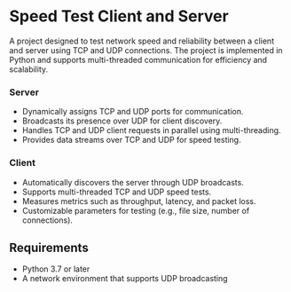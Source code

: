 # Speed Test Client and Server

A project designed to test network speed and reliability between a client and server using TCP and UDP connections. The project is implemented in Python and supports multi-threaded communication for efficiency and scalability.

### Server
- Dynamically assigns TCP and UDP ports for communication.
- Broadcasts its presence over UDP for client discovery.
- Handles TCP and UDP client requests in parallel using multi-threading.
- Provides data streams over TCP and UDP for speed testing.

### Client
- Automatically discovers the server through UDP broadcasts.
- Supports multi-threaded TCP and UDP speed tests.
- Measures metrics such as throughput, latency, and packet loss.
- Customizable parameters for testing (e.g., file size, number of connections).

## Requirements

- Python 3.7 or later
- A network environment that supports UDP broadcasting
